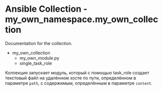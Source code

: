 # Ansible Collection - my_own_namespace.my_own_collection

Documentation for the collection.

- my_own_collection
  - my_own_module.py
  - single_task_role

Коллекция запускает модуль, который с помощью task_role создает текстовый файл на удалённом хосте по пути, определённом в параметре `path`, с содержимым, определённым в параметре `content`.

